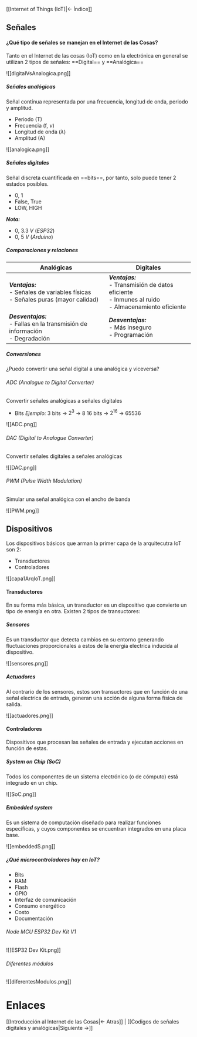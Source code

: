 [[Internet of Things (IoT)|<- Índice]]

## Señales

#### ¿Qué tipo de señales se manejan en el Internet de las Cosas?

Tanto en el Internet de las cosas (IoT) como en la electrónica en general se utilizan 2 tipos de señales: ==Digital== y ==Analógica==

![[digitalVsAnalogica.png]]

##### Señales analógicas

Señal contínua representada por una frecuencia, longitud de onda, periodo y amplitud.

- Periodo (T)
- Frecuencia (f, $\nu$)
- Longitud de onda ($\lambda$)
- Amplitud (A)

![[analogica.png]]

##### Señales digitales

Señal discreta cuantificada en ==bits==, por tanto, solo puede tener 2 estados posibles.

- 0, 1
- False, True
- LOW, HIGH

***Nota:***
- 0, 3.3 *V* (*ESP32*)
- 0, 5 *V* (*Arduino*)

##### Comparaciones y relaciones

| Analógicas                                                                           | Digitales                                                                                               |
| ------------------------------------------------------------------------------------ | ------------------------------------------------------------------------------------------------------- |
| ***Ventajas:***<br>- Señales de variables físicas<br>- Señales puras (mayor calidad) | ***Ventajas:***<br>- Transmisión de datos eficiente<br>- Inmunes al ruido<br>- Almacenamiento eficiente |
| ***Desventajas:***<br>- Fallas en la transmisión de información<br>- Degradación     | ***Desventajas:***<br>- Más inseguro<br>- Programación                                                  |

##### Conversiones

¿Puedo convertir una señal digital a una analógica y viceversa?

###### ADC (Analogue to Digital Converter)

Convertir señales analógicas a señales digitales

- Bits
*Ejemplo:*
3 bits -> $2^3$ -> 8
16 bits -> $2^{16}$ -> 65536

![[ADC.png]]

###### DAC (Digital to Analogue Converter)

Convertir señales digitales a señales analógicas

![[DAC.png]]

###### PWM (Pulse Width Modulation)

Simular una señal analógica con el ancho de banda

![[PWM.png]]

## Dispositivos

Los dispositivos básicos que arman la primer capa de la arquitecutra IoT son 2:

- Transductores
- Controladores

![[capa1ArqIoT.png]]

#### Transductores

En su forma más básica, un transductor es un dispositivo que convierte un tipo de energía en otra. Existen 2 tipos de transuctores:

##### Sensores

Es un transductor que detecta cambios en su entorno generando fluctuaciones proporcionales a estos de la energía electrica inducida al dispositivo.

![[sensores.png]]

##### Actuadores

Al contrario de los sensores, estos son transuctores que en función de una señal electrica de entrada, generan una acción de alguna forma física de salida.

![[actuadores.png]]

#### Controladores

Dispositivos que procesan las señales de entrada y ejecutan acciones en función de estas.

##### System on Chip (SoC)

Todos los componentes de un sistema electrónico (o de cómputo) está integrado en un chip.

![[SoC.png]]

##### Embedded system

Es un sistema de computación diseñado para realizar funciones específicas, y cuyos componentes se encuentran integrados en una placa base.

![[embeddedS.png]]

##### ¿Qué microcontroladores hay en IoT?

- Bits
- RAM
- Flash
- GPIO
- Interfaz de comunicación
- Consumo energético
- Costo
- Documentación

###### Node MCU ESP32 Dev Kit V1

![[ESP32 Dev Kit.png]]

###### Diferentes módulos

![[diferentesModulos.png]]

# Enlaces
[[Introducción al Internet de las Cosas|<- Atras]] | [[Codigos de señales digitales y analógicas|Siguiente ->]]